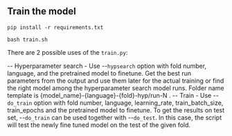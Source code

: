## __Train the model__

```
pip install -r requirements.txt
```
```
bash train.sh
```

There are 2 possible uses of the `train.py`:

-- Hyperparameter search - Use --`hypsearch` option with fold number, language, and the pretrained model to finetune. Get the best run parameters from the output and use them later for the actual training or find the right model among the hyperparameter search model runs. Folder name template is {model_name}-{language}-{fold}-hyp/run-N .
-- Train - Use --`do_train` option with fold number, language, learning_rate, train_batch_size, train_epochs and the pretrained model to finetune. To get the results on test set, --`do_train` can be used together with --`do_test`. In this case, the script will test the newly fine tuned model on the test of the given fold.

